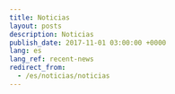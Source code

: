 ```yaml
---
title: Noticias
layout: posts
description: Noticias
publish_date: 2017-11-01 03:00:00 +0000
lang: es
lang_ref: recent-news
redirect_from:
  - /es/noticias/noticias
---
```

